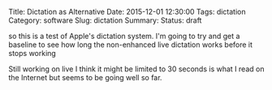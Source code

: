 Title: Dictation as Alternative
Date: 2015-12-01 12:30:00
Tags: dictation
Category: software
Slug: dictation
Summary:
Status: draft

 so this is a test of Apple's dictation system. I'm going to try and get a baseline to see how long the non-enhanced live dictation works before it stops working

Still working on live I think it might be limited to 30 seconds is what I read on the Internet but seems to be going well so far.
